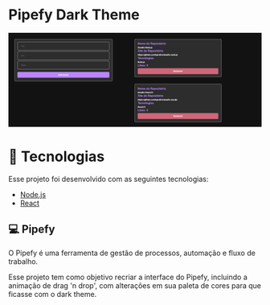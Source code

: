 # Pipefy Dark Theme

![dark-theme](https://github.com/bprofiro/assets/blob/master/starter.png)

# 🚀  Tecnologias

Esse projeto foi desenvolvido com as seguintes tecnologias:

-   [Node.js](https://nodejs.org/en/)
-   [React](https://reactjs.org/)

## 💻  Pipefy

O Pipefy é uma ferramenta de gestão de processos, automação e fluxo de trabalho. 

Esse projeto tem como objetivo recriar a interface do Pipefy, incluindo a animação de drag 'n drop', com alterações em sua paleta de cores para que ficasse com o dark theme.
